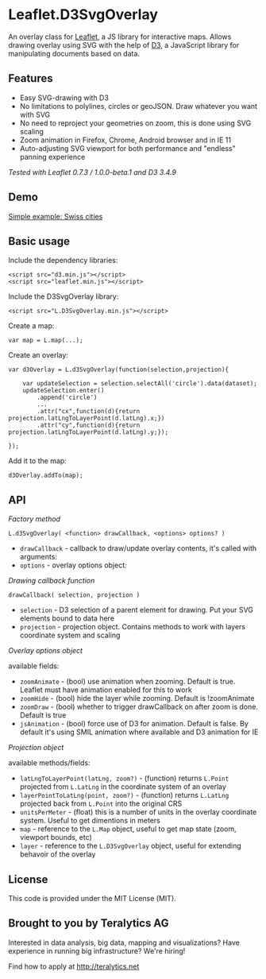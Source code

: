 Leaflet.D3SvgOverlay
===============

An overlay class for [Leaflet](http://leafletjs.com), a JS 
library for interactive maps.  Allows drawing overlay using SVG
with the help of [D3](http://d3js.org), a JavaScript library
for manipulating documents based on data.

## Features

 * Easy SVG-drawing with D3
 * No limitations to polylines, circles or geoJSON. Draw whatever you want with SVG
 * No need to reproject your geometries on zoom, this is done using SVG scaling
 * Zoom animation in Firefox, Chrome, Android browser and in IE 11
 * Auto-adjusting SVG viewport for both performance and "endless" panning experience

*Tested with Leaflet 0.7.3 / 1.0.0-beta.1 and D3 3.4.9*

## Demo

[Simple example: Swiss cities](http://bl.ocks.org/xEviL/4921fff1d70f5601d159)

## Basic usage

Include the dependency libraries:

    <script src="d3.min.js"></script>
    <script src="leaflet.min.js"></script>

Include the D3SvgOverlay library:

    <script src="L.D3SvgOverlay.min.js"></script>

Create a map:

    var map = L.map(...);

Create an overlay:

    var d3Overlay = L.d3SvgOverlay(function(selection,projection){
    
        var updateSelection = selection.selectAll('circle').data(dataset);
        updateSelection.enter()
            .append('circle')
            ...
            .attr("cx",function(d){return projection.latLngToLayerPoint(d.latLng).x;})
            .attr("cy",function(d){return projection.latLngToLayerPoint(d.latLng).y;});
        
    });
    
Add it to the map:

    d3Overlay.addTo(map);

## API

*Factory method*

    L.d3SvgOverlay( <function> drawCallback, <options> options? )

 * `drawCallback`  - callback to draw/update overlay contents, it's called with arguments:
 * `options`  - overlay options object:
 
 
*Drawing callback function*

    drawCallback( selection, projection )
 
 * `selection`   - D3 selection of a parent element for drawing. Put your SVG elements bound to data here
 * `projection`  - projection object. Contains methods to work with layers coordinate system and scaling
  
*Overlay options object*

available fields: 
 
 * `zoomAnimate`    - (bool) use animation when zooming. Default is true. Leaflet must have animation enabled for this to work
 * `zoomHide`   - (bool) hide the layer while zooming. Default is !zoomAnimate
 * `zoomDraw`   - (bool) whether to trigger drawCallback on after zoom is done. Default is true
 * `jsAnimation`    - (bool) force use of D3 for animation. Default is false. By default it's using SMIL animation where available and D3 animation for IE

*Projection object*

available methods/fields:

 * `latLngToLayerPoint(latLng, zoom?)`   - (function) returns `L.Point` projected from `L.LatLng` in the coordinate system of an overlay
 * `layerPointToLatLng(point, zoom?)`    - (function) returns `L.LatLng` projected back from `L.Point` into the original CRS
 * `unitsPerMeter`    - (float) this is a number of units in the overlay coordinate system. Useful to get dimentions in meters
 * `map`    - reference to the `L.Map` object, useful to get map state (zoom, viewport bounds, etc)
 * `layer`  - reference to the `L.D3SvgOverlay` object, useful for extending behavoir of the overlay

## License

This code is provided under the MIT License (MIT).

## Brought to you by Teralytics AG

Interested in data analysis, big data, mapping and visualizations? Have experience in running big infrastructure? We're hiring!

Find how to apply at http://teralytics.net